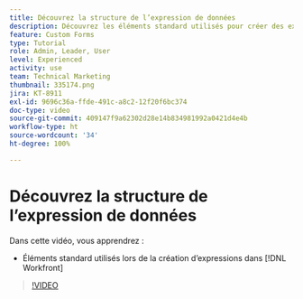 ```yaml
---
title: Découvrez la structure de l’expression de données
description: Découvrez les éléments standard utilisés pour créer des expressions dans Adobe [!DNL Workfront].
feature: Custom Forms
type: Tutorial
role: Admin, Leader, User
level: Experienced
activity: use
team: Technical Marketing
thumbnail: 335174.png
jira: KT-8911
exl-id: 9696c36a-ffde-491c-a8c2-12f20f6bc374
doc-type: video
source-git-commit: 409147f9a62302d28e14b834981992a0421d4e4b
workflow-type: ht
source-wordcount: '34'
ht-degree: 100%

---
```


# Découvrez la structure de l’expression de données

Dans cette vidéo, vous apprendrez :

* Éléments standard utilisés lors de la création d’expressions dans [!DNL Workfront]

>[!VIDEO](https://video.tv.adobe.com/v/335174/?quality=12&learn=on)
